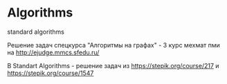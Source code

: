 # Algorithms
standard algorithms

Решение задач спецкурса "Алгоритмы на графах" - 3 курс мехмат пми на http://ejudge.mmcs.sfedu.ru/

В Standart Algorithms - решение задач из https://stepik.org/course/217 и https://stepik.org/course/1547
